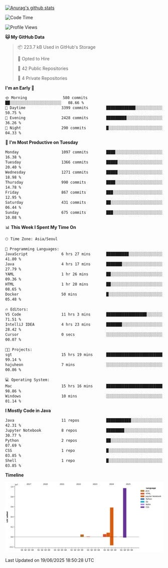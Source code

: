 [![Anurag's github stats](https://github-readme-stats.vercel.app/api?username=hajubal)](https://github.com/anuraghazra/github-readme-stats)

<!--START_SECTION:waka-->
![Code Time](http://img.shields.io/badge/Code%20Time-521%20hrs%2035%20mins-blue)

![Profile Views](http://img.shields.io/badge/Profile%20Views-0-blue)

**🐱 My GitHub Data** 

> 📦 223.7 kB Used in GitHub's Storage 
 > 
> 💼 Opted to Hire
 > 
> 📜 42 Public Repositories 
 > 
> 🔑 4 Private Repositories 
 > 
**I'm an Early 🐤** 

```text
🌞 Morning                580 commits         ██░░░░░░░░░░░░░░░░░░░░░░░   08.66 % 
🌆 Daytime                3399 commits        █████████████░░░░░░░░░░░░   50.75 % 
🌃 Evening                2428 commits        █████████░░░░░░░░░░░░░░░░   36.26 % 
🌙 Night                  290 commits         █░░░░░░░░░░░░░░░░░░░░░░░░   04.33 % 
```
📅 **I'm Most Productive on Tuesday** 

```text
Monday                   1097 commits        ████░░░░░░░░░░░░░░░░░░░░░   16.38 % 
Tuesday                  1366 commits        █████░░░░░░░░░░░░░░░░░░░░   20.40 % 
Wednesday                1271 commits        █████░░░░░░░░░░░░░░░░░░░░   18.98 % 
Thursday                 990 commits         ████░░░░░░░░░░░░░░░░░░░░░   14.78 % 
Friday                   867 commits         ███░░░░░░░░░░░░░░░░░░░░░░   12.95 % 
Saturday                 431 commits         ██░░░░░░░░░░░░░░░░░░░░░░░   06.44 % 
Sunday                   675 commits         ███░░░░░░░░░░░░░░░░░░░░░░   10.08 % 
```


📊 **This Week I Spent My Time On** 

```text
🕑︎ Time Zone: Asia/Seoul

💬 Programming Languages: 
JavaScript               6 hrs 27 mins       ██████████░░░░░░░░░░░░░░░   41.80 % 
Java                     4 hrs 17 mins       ███████░░░░░░░░░░░░░░░░░░   27.79 % 
YAML                     1 hr 26 mins        ██░░░░░░░░░░░░░░░░░░░░░░░   09.36 % 
HTML                     1 hr 20 mins        ██░░░░░░░░░░░░░░░░░░░░░░░   08.65 % 
Docker                   50 mins             █░░░░░░░░░░░░░░░░░░░░░░░░   05.48 % 

🔥 Editors: 
VS Code                  11 hrs 3 mins       ██████████████████░░░░░░░   71.51 % 
IntelliJ IDEA            4 hrs 23 mins       ███████░░░░░░░░░░░░░░░░░░   28.42 % 
Cursor                   0 secs              ░░░░░░░░░░░░░░░░░░░░░░░░░   00.07 % 

🐱‍💻 Projects: 
sgt                      15 hrs 19 mins      █████████████████████████   99.14 % 
hajuheon                 7 mins              ░░░░░░░░░░░░░░░░░░░░░░░░░   00.86 % 

💻 Operating System: 
Mac                      15 hrs 16 mins      █████████████████████████   98.86 % 
Windows                  10 mins             ░░░░░░░░░░░░░░░░░░░░░░░░░   01.14 % 
```

**I Mostly Code in Java** 

```text
Java                     11 repos            ███████████░░░░░░░░░░░░░░   42.31 % 
Jupyter Notebook         8 repos             ████████░░░░░░░░░░░░░░░░░   30.77 % 
Python                   2 repos             ██░░░░░░░░░░░░░░░░░░░░░░░   07.69 % 
CSS                      1 repo              █░░░░░░░░░░░░░░░░░░░░░░░░   03.85 % 
Shell                    1 repo              █░░░░░░░░░░░░░░░░░░░░░░░░   03.85 % 
```



**Timeline**

![Lines of Code chart](https://raw.githubusercontent.com/hajubal/hajubal/main/assets/bar_graph.png)


 Last Updated on 19/06/2025 18:50:28 UTC
<!--END_SECTION:waka-->